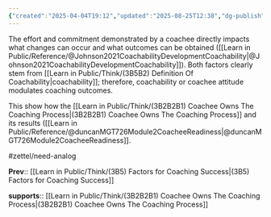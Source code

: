 ```yaml
---
{"created":"2025-04-04T19:12","updated":"2025-08-25T12:38","dg-publish":true,"dg-permalink":"think/3b5b","id":"3b5b","dg-path":"Think/(3B5B) Coachee Attitude Modulates Coaching Efficacy.md","permalink":"/think/3b5b/","dgPassFrontmatter":true,"noteIcon":"1"}
---
```


The effort and commitment demonstrated by a coachee directly impacts what changes can occur and what outcomes can be obtained ([[Learn in Public/Reference/@Johnson2021CoachabilityDevelopmentCoachability\|@Johnson2021CoachabilityDevelopmentCoachability]]). Both factors clearly stem from [[Learn in Public/Think/(3B5B2) Definition Of Coachability\|coachability]]; therefore, coachability or coachee attitude modulates coaching outcomes. 

This show how the [[Learn in Public/Think/(3B2B2B1) Coachee Owns The Coaching Process\|(3B2B2B1) Coachee Owns The Coaching Process]] and its results ([[Learn in Public/Reference/@duncanMGT726Module2CoacheeReadiness\|@duncanMGT726Module2CoacheeReadiness]]. 

#zettel/need-analog 

**Prev**:: [[Learn in Public/Think/(3B5) Factors for Coaching Success\|(3B5) Factors for Coaching Success]]

**supports**:: [[Learn in Public/Think/(3B2B2B1) Coachee Owns The Coaching Process\|(3B2B2B1) Coachee Owns The Coaching Process]]

